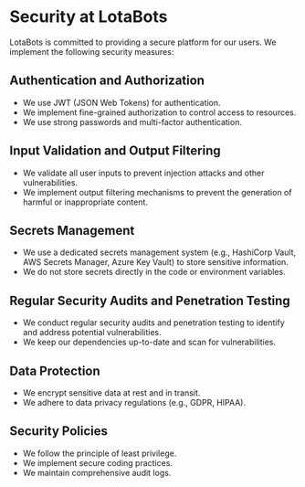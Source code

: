 # Security at LotaBots

LotaBots is committed to providing a secure platform for our users. We implement the following security measures:

## Authentication and Authorization

-   We use JWT (JSON Web Tokens) for authentication.
-   We implement fine-grained authorization to control access to resources.
-   We use strong passwords and multi-factor authentication.

## Input Validation and Output Filtering

-   We validate all user inputs to prevent injection attacks and other vulnerabilities.
-   We implement output filtering mechanisms to prevent the generation of harmful or inappropriate content.

## Secrets Management

-   We use a dedicated secrets management system (e.g., HashiCorp Vault, AWS Secrets Manager, Azure Key Vault) to store sensitive information.
-   We do not store secrets directly in the code or environment variables.

## Regular Security Audits and Penetration Testing

-   We conduct regular security audits and penetration testing to identify and address potential vulnerabilities.
-   We keep our dependencies up-to-date and scan for vulnerabilities.

## Data Protection

-   We encrypt sensitive data at rest and in transit.
-   We adhere to data privacy regulations (e.g., GDPR, HIPAA).

## Security Policies

-   We follow the principle of least privilege.
-   We implement secure coding practices.
-   We maintain comprehensive audit logs. 